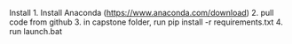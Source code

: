 Install
    1. Install Anaconda (https://www.anaconda.com/download)
    2. pull code from github
    3. in capstone folder, run pip install -r requirements.txt
    4. run launch.bat